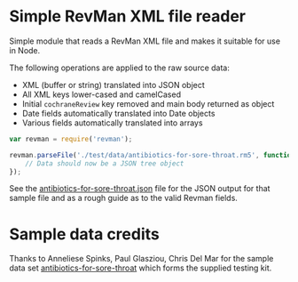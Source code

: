 Simple RevMan XML file reader
=============================
Simple module that reads a RevMan XML file and makes it suitable for use in Node.

The following operations are applied to the raw source data:

* XML (buffer or string) translated into JSON object
* All XML keys lower-cased and camelCased
* Initial `cochraneReview` key removed and main body returned as object
* Date fields automatically translated into Date objects
* Various fields automatically translated into arrays


```javascript
var revman = require('revman');

revman.parseFile('./test/data/antibiotics-for-sore-throat.rm5', function(err, res) {
	// Data should now be a JSON tree object
});
```

See the [antibiotics-for-sore-throat.json](test/data/antibiotics-for-sore-throat.json) file for the JSON output for that sample file and as a rough guide as to the valid Revman fields.


Sample data credits
===================
Thanks to Anneliese Spinks, Paul Glasziou, Chris Del Mar for the sample data set [antibiotics-for-sore-throat](test/data/antibiotics-for-sore-throat.rm5) which forms the supplied testing kit.
